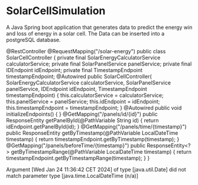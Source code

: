 # SolarCellSimulation
A Java Spring boot application that generates data to predict the energy win and loss of energy in a solar cell. The Data can be inserted into a postgreSQL database.

@RestController
@RequestMapping("/solar-energy")
public class SolarCellController {
    private final SolarEnergyCalculatorService calculatorService;
    private final SolarPanelService panelService;
    private final IDEndpoint idEndpoint;
    private final TimestampEndpoint timestampEndpoint;
    @Autowired
    public SolarCellController(
            SolarEnergyCalculatorService calculatorService,
            SolarPanelService panelService,
            IDEndpoint idEndpoint,
            TimestampEndpoint timestampEndpoint) {
        this.calculatorService = calculatorService;
        this.panelService = panelService;
        this.idEndpoint = idEndpoint;
        this.timestampEndpoint = timestampEndpoint;
    }
    @Autowired
    public void initializeEndpoints() {
    }
    @GetMapping("/panels/id/{id}")
    public ResponseEntity<?> getPanelById(@PathVariable String id) {
        return idEndpoint.getPanelById(id);
    }
    @GetMapping("/panels/time/{timestamp}")
    public ResponseEntity<?> getByTimestamp(@PathVariable LocalDateTime timestamp) {
        return timestampEndpoint.getByTimestamp(timestamp);
    }
    @GetMapping("/panels/beforeTime/{timestamp}")
    public ResponseEntity<?> getByTimestampRange(@PathVariable LocalDateTime timestamp) {
        return timestampEndpoint.getByTimestampRange(timestamp);
    }
}



Argument [Wed Jan 24 11:36:42 CET 2024] of type [java.util.Date] did not match parameter type [java.time.LocalDateTime (n/a)]

